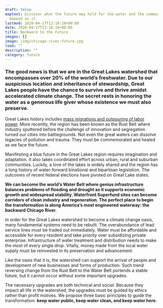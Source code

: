 ```yaml
---
draft: false
maptext: Discover what the future may hold for the water and the communities who
  depend on it.
lastmod: 2020-04-17T12:18:10+00:00
date: 2020-04-17T12:18:10+00:00
title: Backward to the Future
images: []
image: /img/chicago-river-future.jpg
lead: ""
description: ""
category: future
---
```

### The good news is that we are in the Great Lakes watershed that encompasses over 20% of the world’s freshwater. Due to our auspicious location and inheritance of stewardship, Great Lakes people have the chance to survive and thrive amidst accelerated climate change. The secret rests in honoring the water as a generous life giver whose existence we must also preserve.

Great Lakes history includes [mass migrations and outpouring of labor power](https://thebackwardriver.org/?time=past&story=Immigrations+Waves+and+Labor+Power). More recently, the region has been known as the Rust Belt where industry sputtered before the challenge of innovation and segregation turned our cities into battlegrounds. Not even the great waters can dissolve legacies of pollution and trauma. They must be commemorated and healed as we face the future.  

Manifesting a blue future in the Great Lakes region requires imagination and adaptation. It also takes coordinated effort across urban, rural and suburban communities. Luckily, a love of the lakes is widely shared and the region has a long history of water-forward binational and bipartisan legislation. The outcomes of recent federal elections have pivoted on Great Lake states.

**We can become the world’s Water Belt where genius infrastructure balances problems of flooding and drought as it supports economic growth and widespread stability. Waterfront Superfund sites can become corridors of clean industry and regeneration. The perfect place to begin the transformation is along America’s most engineered waterway: the backward Chicago River.**  

In order for the Great Lakes watershed to become a climate change oasis, many fundamental systems need to be rebuilt. The overabundance of lead service lines must be traded out immediately. Water must be affordable and accessible for every resident and take priority over subsidizing private enterprise. Infrastructure of water treatment and distribution needs to make the most of every single drop. Vitally, money made from the local water supply must be reinvested in its preservation and advancement.

Like the oasis that it is, the watershed can support the arrival of people and development of new businesses and forms of production. Such trend reversing change from the Rust Belt to the Water Belt portends a stable future, but it cannot occur without some important upgrades.

The necessary upgrades are both technical and social. Because they impact all life in the watershed, the upgrades must be guided by ethics rather than profit motives. We propose three basic principles to guide the transformation: **keep water public, keep water clean, and keep water here.**